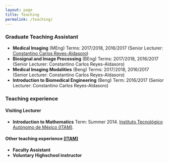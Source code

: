```yaml
---
layout: page
title: Teaching
permalink: /teaching/
---
```


### Graduate Teaching Assistant

+ **Medical Imaging** (MEng) Terms: 2017/2018, 2016/2017 (Senior Lecturer: 
[Constantino Carlos Reyes-Aldasoro](http://www.staff.city.ac.uk/~sbbk034/))
+ **Biosignal and Image Processing** (BEng) Terms: 2017/2018, 2016/2017
(Senior Lecturer: Constantino Carlos Reyes-Aldasoro)
+ **Medical Imaging Modalities** (Beng) Terms: 2017/2018, 2016/2017
(Senior Lecturer: Constantino Carlos Reyes-Aldasoro)
+ **Introduction to Biomedical Engineering** (Beng) Term: 2016/2017
(Senior Lecturer: Constantino Carlos Reyes-Aldasoro)

### Teaching experience

#### Visiting Lecturer

+ **Introduction to Mathematics** Term: Summer 2014. 
[Instituto Tecnológico Autónomo de México (ITAM)](https://www.itam.mx/en).

#### Other teaching experience [(ITAM)](https://www.itam.mx/en)

+ **Faculty Assistant**
+ **Voluntary Highschool instructor**

